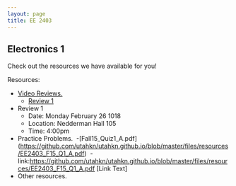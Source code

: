 ```yaml
---
layout: page
title: EE 2403
---
```


## Electronics 1
Check out the resources we have available for you!

Resources:
- [Video Reviews.](https://youtube.com/channel/UCV0OmOABl9S8e4QHvtNHLow)
  - [Review 1](https://youtu.be/XknuifIG2Nw)
- Review 1
  - Date: Monday February 26 1018
  - Location: Nedderman Hall 105
  - Time: 4:00pm 
- Practice Problems.
  -[Fall15_Quiz1_A.pdf] (https://github.com/utahkn/utahkn.github.io/blob/master/files/resources/EE2403_F15_Q1_A.pdf)
  - link:https://github.com/utahkn/utahkn.github.io/blob/master/files/resources/EE2403_F15_Q1_A.pdf [Link Text]
- Other resources.
